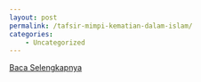 ```yaml
---
layout: post
permalink: /tafsir-mimpi-kematian-dalam-islam/
categories:
    - Uncategorized
---
```


[Baca Selengkapnya](/07)